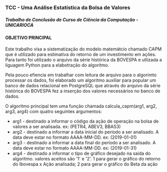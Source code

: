 ### TCC - Uma Análise Estatística da Bolsa de Valores

##### Trabalho de Conclusão de Curso de Ciência da Computação - UNICARIOCA

#### OBJETIVO PRINCIPAL

Este trabalho visa a sistematização do modelo matemátcio chamado CAPM que é utilizado para estimativa do retorno de um investimento em ações.
Para tanto foi utilizado o arquivo da série histórica da BOVESPA e utlizada a liguagem Python para a elabotração do algoritmo.

Pela pouco efiencia em trabalhar com leitura de arquivo para o algorimto processar os dados, foi elaborado um algoritmo auxiliar para popular um banco de dados relacional em PostgreSQL que através do arquivo da série histórica do BOVESPA fez a inserção dos valores necessários no banco de dados. 

O algoritmo principal tem uma função chamada calcula_capm(arg1, arg2, arg3, arg4) com quatro seguintes argumentos:
  - arg1 - destinado a informar o código da ação de operação na bolsa de valores a ser analisada. ex: (PETR4, ABEV3, BBAS3)
  - arg2 - destinado a informar a data inicial do período a ser analisado. A data deve estar no formato AAAA-MM-DD. ex: (2019-01-01)
  - arg3 - destinado a informar a data final do período a ser analisado. A data deve estar no formato AAAA-MM-DD. ex: (2019-01-31)
  - arg4 - destinado a informar o tipo de gráfico desejado na saída do algoritmo. valores aceitos são '1' e '2'. 1 para gerar o gráfico do retorno do Ibovespa x Ação analisada; 2 para gerar o gráfico do Beta da ação
